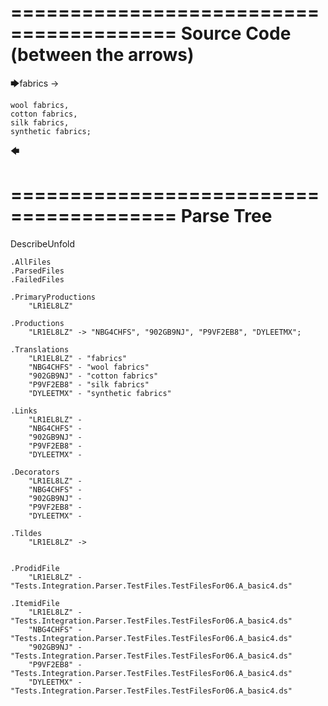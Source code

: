 ========================================
Source Code (between the arrows)
========================================

🡆fabrics ->

    wool fabrics,
    cotton fabrics,
    silk fabrics,
    synthetic fabrics;
🡄

========================================
Parse Tree
========================================
DescribeUnfold

    .AllFiles
    .ParsedFiles
    .FailedFiles

    .PrimaryProductions
        "LR1EL8LZ" 

    .Productions
        "LR1EL8LZ" -> "NBG4CHFS", "902GB9NJ", "P9VF2EB8", "DYLEETMX";

    .Translations
        "LR1EL8LZ" - "fabrics"
        "NBG4CHFS" - "wool fabrics"
        "902GB9NJ" - "cotton fabrics"
        "P9VF2EB8" - "silk fabrics"
        "DYLEETMX" - "synthetic fabrics"

    .Links
        "LR1EL8LZ" - 
        "NBG4CHFS" - 
        "902GB9NJ" - 
        "P9VF2EB8" - 
        "DYLEETMX" - 

    .Decorators
        "LR1EL8LZ" - 
        "NBG4CHFS" - 
        "902GB9NJ" - 
        "P9VF2EB8" - 
        "DYLEETMX" - 

    .Tildes
        "LR1EL8LZ" -> 


    .ProdidFile
        "LR1EL8LZ" - "Tests.Integration.Parser.TestFiles.TestFilesFor06.A_basic4.ds"

    .ItemidFile
        "LR1EL8LZ" - "Tests.Integration.Parser.TestFiles.TestFilesFor06.A_basic4.ds"
        "NBG4CHFS" - "Tests.Integration.Parser.TestFiles.TestFilesFor06.A_basic4.ds"
        "902GB9NJ" - "Tests.Integration.Parser.TestFiles.TestFilesFor06.A_basic4.ds"
        "P9VF2EB8" - "Tests.Integration.Parser.TestFiles.TestFilesFor06.A_basic4.ds"
        "DYLEETMX" - "Tests.Integration.Parser.TestFiles.TestFilesFor06.A_basic4.ds"

